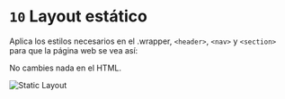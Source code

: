 # `10` Layout estático

Aplica los estilos necesarios en el .wrapper, `<header>`, `<nav>` y `<section>` para que la página web se vea así:

No cambies nada en el HTML.

![Static Layout](https://github.com/4GeeksAcademy/layouts-exercises/blob/master/.learn/assets/0B62fyP.png?raw=true)
